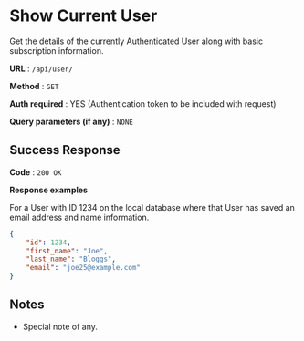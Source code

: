 # Show Current User

Get the details of the currently Authenticated User along with basic
subscription information.

**URL** : `/api/user/`

**Method** : `GET`

**Auth required** : YES (Authentication token to be included with request)

**Query parameters (if any)** : `NONE`

## Success Response

**Code** : `200 OK`

**Response examples**

For a User with ID 1234 on the local database where that User has saved an
email address and name information.

```json
{
    "id": 1234,
    "first_name": "Joe",
    "last_name": "Bloggs",
    "email": "joe25@example.com"
}
```

## Notes

* Special note of any.
